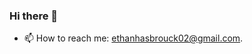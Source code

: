 ### Hi there 👋
- 📫 How to reach me: [ethanhasbrouck02@gmail.com](https://paperhive.org/).
<!--
**eefh/eefh** is a ✨ _special_ ✨ repository because its `README.md` (this file) appears on your GitHub profile.

Here are some ideas to get you started:

- 🔭 I’m currently working on ...
- 🌱 I’m currently learning 
- 👯 I’m looking to collaborate on ...
- 🤔 I’m looking for help with ...
- 💬 Ask me about ...
- 📫 How to reach me: [ethanhasbrouck02@gmail.com](https://paperhive.org/).
- ⚡ Fun fact: ...
-->
